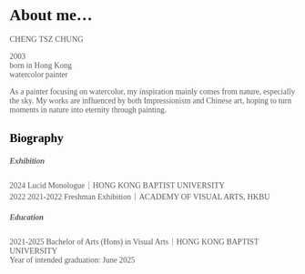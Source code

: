 <span style="font-family:Josefin Sans;">About me…</span>
============

<span style="font-family:Montserrat;color:#595959">
<p>CHENG TSZ CHUNG</p>

<p>2003 <br>
born in Hong Kong <br>
watercolor painter </p>

As a painter focusing on watercolor, my inspiration mainly comes from nature, especially the sky. My works are influenced by both Impressionism and Chinese art, hoping to turn moments in nature into eternity through painting.<br>
</span>

<H2><span style="font-family:Josefin Sans;color:#000000">Biography</span><br></H2>
<H5>Exhibition<br></H5>
<span style="font-family:Montserrat;color:#595959">
2024    Lucid Monologue｜HONG KONG BAPTIST UNIVERSITY <br>
2022    2021-2022 Freshman Exhibition｜ACADEMY OF VISUAL ARTS, HKBU <br>

<H5>Education<p></H5>
<p>2021-2025    Bachelor of Arts (Hons) in Visual Arts｜HONG KONG BAPTIST UNIVERSITY<br>
  Year of intended graduation: June 2025</p>
</span>

